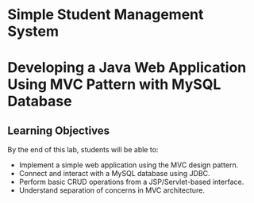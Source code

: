 # Simple Student Management System

# Developing a Java Web Application Using MVC Pattern with MySQL Database

## Learning Objectives
By the end of this lab, students will be able to:
- Implement a simple web application using the MVC design pattern.
- Connect and interact with a MySQL database using JDBC.
- Perform basic CRUD operations from a JSP/Servlet-based interface.
- Understand separation of concerns in MVC architecture.
